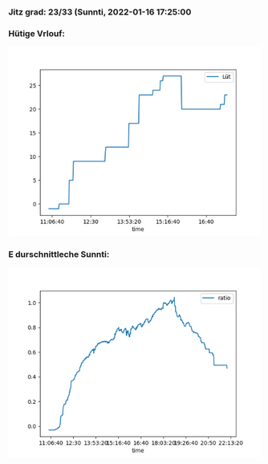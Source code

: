 ### Jitz grad: 23/33 (Sunnti, 2022-01-16 17:25:00

### Hütige Vrlouf:
![Graph](Today.png)

### E durschnittleche Sunnti:
![Graph](Sunnti.png)